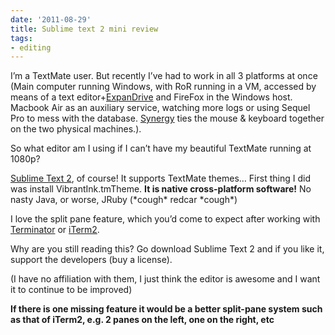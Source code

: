```yaml
---
date: '2011-08-29'
title: Sublime text 2 mini review
tags: 
- editing
---
```

<p>I&#8217;m a TextMate user. But recently I&#8217;ve had to work in all 3 platforms at once (Main computer running Windows, with RoR running in a VM, accessed by means of a text editor+<a target="_blank" href="http://www.expandrive.com/">ExpanDrive</a> and FireFox in the Windows host. Macbook Air as an auxiliary service, watching more logs or using Sequel Pro to mess with the database. <a target="_blank" href="http://synergy-foss.org/">Synergy</a> ties the mouse &amp; keyboard together on the two physical machines.).</p>
<p>So what editor am I using if I can&#8217;t have my beautiful TextMate running at 1080p?</p>
<p><a target="_blank" href="http://www.sublimetext.com/blog/articles/sublime-text-2-beta">Sublime Text 2</a>, of course! It supports TextMate themes&#8230; First thing I did was install VibrantInk.tmTheme. <strong>It is native cross-platform software!</strong> No nasty Java, or worse, JRuby (*cough* redcar *cough*)</p>
<p>I love the split pane feature, which you&#8217;d come to expect after working with <a target="_blank" href="http://www.tenshu.net/p/terminator.html">Terminator</a> or <a target="_blank" href="http://www.iterm2.com/">iTerm2</a>.</p>
<p>Why are you still reading this? Go download Sublime Text 2 and if you like it, support the developers (buy a license).</p>
<p>(I have no affiliation with them, I just think the editor is awesome and I want it to continue to be improved)</p>
<p><strong>If there is one missing feature it would be a better split-pane system such as that of iTerm2, e.g. 2 panes on the left, one on the right, etc</strong></p>
